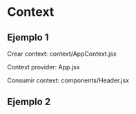 # Context

## Ejemplo 1
Crear context: context/AppContext.jsx

Context provider: App.jsx

Consumir context: components/Header.jsx

## Ejemplo 2

